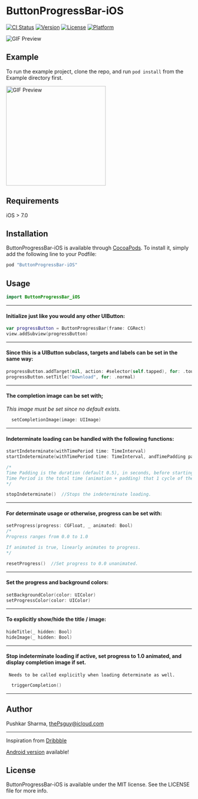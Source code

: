 # ButtonProgressBar-iOS

[![CI Status](http://img.shields.io/travis/thePsguy/ButtonProgressBar-iOS.svg?style=flat)](https://travis-ci.org/thePsguy/ButtonProgressBar-iOS)
[![Version](https://img.shields.io/cocoapods/v/ButtonProgressBar-iOS.svg?style=flat)](http://cocoapods.org/pods/ButtonProgressBar-iOS)
[![License](https://img.shields.io/cocoapods/l/ButtonProgressBar-iOS.svg?style=flat)](http://cocoapods.org/pods/ButtonProgressBar-iOS)
[![Platform](https://img.shields.io/cocoapods/p/ButtonProgressBar-iOS.svg?style=flat)](http://cocoapods.org/pods/ButtonProgressBar-iOS)

<img src="https://raw.githubusercontent.com/thePsguy/ButtonProgressBar-iOS/master/output_F2Ryon.gif" alt="GIF Preview"/>

## Example

To run the example project, clone the repo, and run `pod install` from the Example directory first.

<img src="https://raw.githubusercontent.com/thePsguy/ButtonProgressBar-iOS/master/preview.gif" alt="GIF Preview" width="270"/>

## Requirements
iOS > 7.0

## Installation

ButtonProgressBar-iOS is available through [CocoaPods](http://cocoapods.org). To install
it, simply add the following line to your Podfile:

```ruby
pod "ButtonProgressBar-iOS"
```

## Usage
```Swift
import ButtonProgressBar_iOS
```
<hr>

#### Initialize just like you would any other UIButton:
```swift
var progressButton = ButtonProgressBar(frame: CGRect)
view.addSubview(progressButton)
```
<hr>

#### Since this is a UIButton subclass, targets and labels can be set in the same way:
```swift
progressButton.addTarget(nil, action: #selector(self.tapped), for: .touchUpInside)
progressButton.setTitle("Download", for: .normal)
```
<hr>

#### The completion image can be set with;
_This image must be set since no default exists._
```swift    
  setCompletionImage(image: UIImage)
```
<hr>

#### Indeterminate loading can be handled with the following functions:
```swift
startIndeterminate(withTimePeriod time: TimeInterval)
startIndeterminate(withTimePeriod time: TimeInterval, andTimePadding padding: TimeInterval)

/*
Time Padding is the duration (default 0.5), in seconds, before starting the next cycle.
Time Period is the total time (animation + padding) that 1 cycle of the loading takes.
*/

stopIndeterminate()  //Stops the indeterminate loading.
```
<hr>

#### For determinate usage or otherwise, progress can be set with:
```swift
setProgress(progress: CGFloat, _ animated: Bool) 
/*
Progress ranges from 0.0 to 1.0

If animated is true, linearly animates to progress.
*/

resetProgress()  //Set progress to 0.0 unanimated.
```
<hr>

#### Set the progress and background colors:
```swift
setBackgroundColor(color: UIColor)
setProgressColor(color: UIColor)
```
<hr>

#### To explicitly show/hide the title / image:
```swift
hideTitle(_ hidden: Bool)
hideImage(_ hidden: Bool)
```
<hr>

#### Stop indeterminate loading if active, set progress to 1.0 animated, and display completion image if set.
     Needs to be called explicitly when loading determinate as well.
```swift
  triggerCompletion()
```
<hr>

## Author

Pushkar Sharma, thePsguy@icloud.com
<hr>

Inspiration from [Dribbble](https://dribbble.com/shots/2551579-Download-Button)

[Android version](https://github.com/ishaan1995/ButtonProgressBar) available!


## License

ButtonProgressBar-iOS is available under the MIT license. See the LICENSE file for more info.
